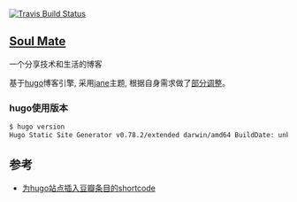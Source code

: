 [![Travis Build Status](https://travis-ci.org/crazygit/hugo-blog.svg?branch=master)](https://travis-ci.org/crazygit/hugo-blog)

## [Soul Mate](https://crazygit.wiseturtles.com/)


一个分享技术和生活的博客


基于[hugo](https://gohugo.io/)博客引擎, 采用[jane](https://github.com/xianmin/hugo-theme-jane)主题, 根据自身需求做了[部分调整](https://github.com/crazygit/hugo-theme-jane)。


### hugo使用版本

```bash
$ hugo version
Hugo Static Site Generator v0.78.2/extended darwin/amd64 BuildDate: unknown
```

## 参考

* [为hugo站点插入豆瓣条目的shortcode](http://www.xianmin.org/post/hugo-shortcode-douban-item/)
